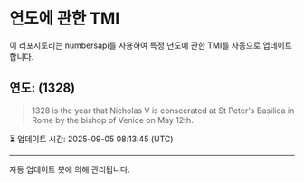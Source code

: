 
# 연도에 관한 TMI

이 리포지토리는 numbersapi를 사용하여 특정 년도에 관한 TMI를 자동으로 업데이트합니다.

## 연도: (1328)
> 1328 is the year that Nicholas V is consecrated at St Peter's Basilica in Rome by the bishop of Venice on May 12th.

⏳ 업데이트 시간: 2025-09-05 08:13:45 (UTC)

---
자동 업데이트 봇에 의해 관리됩니다.
